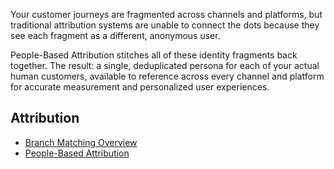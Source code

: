 Your customer journeys are fragmented across channels and platforms, but traditional attribution systems are unable to connect the dots because they see each fragment as a different, anonymous user.

People-Based Attribution stitches all of these identity fragments back together. The result: a single, deduplicated persona for each of your actual human customers, available to reference across every channel and platform for accurate measurement and personalized user experiences.

## Attribution
<div class="main-nav">
  <!-- Basic Account Settings -->
      <ul>
				<li><a href="/pages/dashboard/integrate/">Branch Matching Overview</a></li>
				<li><a href="/pages/dashboard/timezone/">People-Based Attribution</a></li>
      </ul>
  <!--/ Basic Account Settings -->
